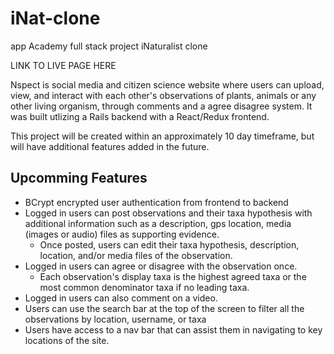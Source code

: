 # iNat-clone
app Academy full stack project iNaturalist clone

LINK TO LIVE PAGE HERE

Nspect is social media and citizen science website where users can upload, view, and interact with each other's observations of plants, animals or any other living organism, through comments and a agree disagree system. It was built utlizing a Rails backend with a React/Redux frontend.

This project will be created within an approximately 10 day timeframe, but will have additional features added in the future.

## Upcomming Features
- BCrypt encrypted user authentication from frontend to backend
- Logged in users can post observations and their taxa hypothesis with additional information such as a description, gps location, media (images or audio) files as supporting evidence.
  - Once posted, users can edit their taxa hypothesis, description, location, and/or media files of the observation.
- Logged in users can agree or disagree with the observation once.
  - Each observation's display taxa is the highest agreed taxa or the most common denominator taxa if no leading taxa.
- Logged in users can also comment on a video.
- Users can use the search bar at the top of the screen to filter all the observations by location, username, or taxa
- Users have access to a nav bar that can assist them in navigating to key locations of the site.
